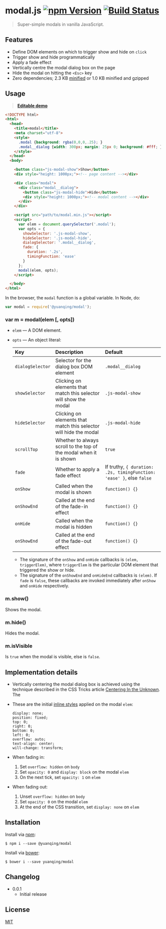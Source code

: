 # modal.js [![npm Version](http://img.shields.io/npm/v/@yuanqing/modal.svg?style=flat)](https://www.npmjs.com/package/@yuanqing/modal) [![Build Status](https://img.shields.io/travis/yuanqing/modal.svg?branch=master&style=flat)](https://travis-ci.org/yuanqing/modal)

> Super-simple modals in vanilla JavaScript.

## Features

- Define DOM elements on which to trigger show and hide on `click`
- Trigger show and hide programmatically
- Apply a fade effect
- Vertically centre the modal dialog box on the page
- Hide the modal on hitting the `<Esc>` key
- Zero dependencies; 2.3 KB [minified](modal.min.js) or 1.0 KB minified and gzipped

## Usage

> [**Editable demo**](https://jsfiddle.net/ms31msb0/)

```html
<!DOCTYPE html>
<html>
  <head>
    <title>modal</title>
    <meta charset="utf-8">
    <style>
      .modal {background: rgba(0,0,0,.25); }
      .modal__dialog {width: 300px; margin: 25px 0; background: #fff; }
    </style>
  </head>
  <body>

    <button class="js-modal-show">Show</button>
    <div style="height: 1000px;"><!-- page content --></div>

    <div class="modal">
      <div class="modal__dialog">
        <button class="js-modal-hide">Hide</button>
        <div style="height: 1000px;"><!-- modal content --></div>
      </div>
    </div>

    <script src="path/to/modal.min.js"></script>
    <script>
      var elem = document.querySelector('.modal');
      var opts = {
        showSelector: '.js-modal-show',
        hideSelector: '.js-modal-hide',
        dialogSelector: '.modal__dialog',
        fade: {
          duration: '.2s',
          timingFunction: 'ease'
        }
      };
      modal(elem, opts);
    </script>

  </body>
</html>
```

In the browser, the `modal` function is a global variable. In Node, do:

```js
var modal = require('@yuanqing/modal');
```

### var m = modal(elem [, opts])

- `elem` &mdash; A DOM element.

- `opts` &mdash; An object literal:

  Key | Description | Default
  :--|:--|:--
  `dialogSelector` | Selector for the dialog box DOM element | `.modal__dialog`
  `showSelector` | Clicking on elements that match this selector will show the modal | `.js-modal-show`
  `hideSelector` | Clicking on elements that match this selector will hide the modal | `.js-modal-hide`
  `scrollTop` | Whether to always scroll to the top of the modal when it is shown | `true`
  `fade` | Whether to apply a fade effect | If truthy, `{ duration: .2s, timingFunction: 'ease' }`, else `false`
  `onShow` | Called when the modal is shown | `function() {}`
  `onShowEnd` | Called at the end of the fade-in effect | `function() {}`
  `onHide` | Called when the modal is hidden | `function() {}`
  `onShowEnd` | Called at the end of the fade-out effect | `function() {}`

  - The signature of the `onShow` and `onHide` callbacks is `(elem, triggerElem)`, where `triggerElem` is the particular DOM element that triggered the show or hide.
  - The signature of the `onShowEnd` and `onHideEnd` callbacks is `(elem)`. If `fade` is `false`, these callbacks are invoked immediately after `onShow` and `onHide` respectively.

### m.show()

Shows the modal.

### m.hide()

Hides the modal.

### m.isVisible

Is `true` when the modal is visible, else is `false`.

## Implementation details

- Vertically centering the modal dialog box is achieved using the technique described in the CSS Tricks article [Centering In the Unknown](https://css-tricks.com/centering-in-the-unknown/). The

- These are the initial [inline styles](https://github.com/jonathanong/component-style-guide#inline-css-if-possible) applied on the modal `elem`:

  ```
  display: none;
  position: fixed;
  top: 0;
  right: 0;
  bottom: 0;
  left: 0;
  overflow: auto;
  text-align: center;
  will-change: transform;
  ```

- When fading in:

  1. Set `overflow: hidden` on `body`
  2. Set `opacity: 0` and `display: block` on the modal `elem`
  3. On the next tick, set `opacity: 1` on `elem`

- When fading out:

  1. Unset `overflow: hidden` on `body`
  2. Set `opacity: 0` on the modal `elem`
  3. At the end of the CSS transition, set `display: none` on `elem`

## Installation

Install via [npm](https://www.npmjs.com):

```
$ npm i --save @yuanqing/modal
```

Install via [bower](http://bower.io):

```
$ bower i --save yuanqing/modal
```

## Changelog

- 0.0.1
  - Initial release

## License

[MIT](LICENSE)
